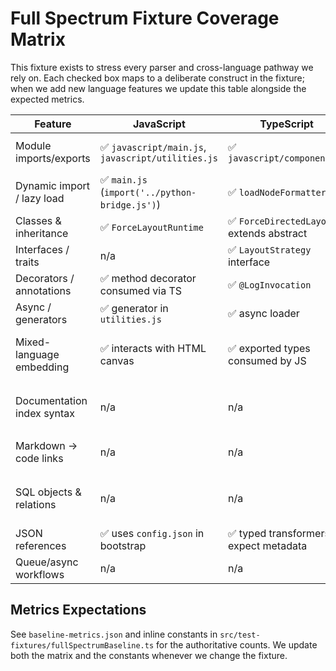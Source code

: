 # Full Spectrum Fixture Coverage Matrix

This fixture exists to stress every parser and cross-language pathway we rely on. Each checked box maps to a deliberate construct in the fixture; when we add new language features we update this table alongside the expected metrics.

| Feature | JavaScript | TypeScript | JSX | Python | PHP | HTML | CSS | Markdown | SQL | Java |
| --- | --- | --- | --- | --- | --- | --- | --- | --- | --- | --- |
| Module imports/exports | ✅ `javascript/main.js`, `javascript/utilities.js` | ✅ `javascript/component.ts` | ✅ `javascript/widget.jsx` | ✅ `python/app.py` | ✅ `php/index.php`, `services/EmailService.php` | ✅ `<script type="module">` | n/a | ✅ `docs/architecture.md` index block | n/a | ✅ `java/src/app/Main.java` |
| Dynamic import / lazy load | ✅ `main.js` (`import('../python-bridge.js')`) | ✅ `loadNodeFormatter()` | n/a | ✅ `hydrate_from_file` async iterator | n/a | n/a | n/a | n/a | n/a | n/a |
| Classes & inheritance | ✅ `ForceLayoutRuntime` | ✅ `ForceDirectedLayout` extends abstract | ✅ component function | ✅ `LayoutContext(GraphSnapshot)` | ✅ `EmailService` + trait | n/a | n/a | n/a | n/a | ✅ `Main implements GraphProcessor` |
| Interfaces / traits | n/a | ✅ `LayoutStrategy` interface | n/a | ✅ `GraphSnapshot` dataclass usage | ✅ `NotifierInterface` + trait | n/a | n/a | n/a | n/a | ✅ `GraphProcessor` interface |
| Decorators / annotations | ✅ method decorator consumed via TS | ✅ `@LogInvocation` | n/a | ✅ Flask route decorators | ✅ docblocks | n/a | n/a | n/a | n/a | n/a |
| Async / generators | ✅ generator in `utilities.js` | ✅ async loader | ✅ hooks with effects | ✅ async queue consumer + async iterator | n/a | n/a | n/a | n/a | n/a | n/a |
| Mixed-language embedding | ✅ interacts with HTML canvas | ✅ exported types consumed by JS | ✅ consumed by JS runtime | ✅ bridge to PHP + Markdown links | ✅ renders HTML via template include | ✅ inline `<script>` + `nomodule` | ✅ `@import`, keyframes, media query | ✅ index + fenced code + mermaid | n/a | n/a |
| Documentation index syntax | n/a | n/a | n/a | n/a | n/a | n/a | n/a | ✅ `docs/architecture.md`, `docs/runbook.md`, `testdata/mixed.md` | n/a | n/a |
| Markdown → code links | n/a | n/a | n/a | n/a | n/a | n/a | n/a | ✅ `F*` references, tasks/rules, `[[INDEX:...]]` | n/a | n/a |
| SQL objects & relations | n/a | n/a | n/a | n/a | n/a | n/a | n/a | n/a | ✅ tables, view, trigger | n/a |
| JSON references | ✅ uses `config.json` in bootstrap | ✅ typed transformers expect metadata | n/a | ✅ loads config path | ✅ payload references config | n/a | n/a | ✅ docs mention JSON config | n/a | n/a |
| Queue/async workflows | n/a | n/a | n/a | ✅ `async_worker.consume_queue` | n/a | n/a | n/a | n/a | n/a | n/a |

## Metrics Expectations

See `baseline-metrics.json` and inline constants in `src/test-fixtures/fullSpectrumBaseline.ts` for the authoritative counts. We update both the matrix and the constants whenever we change the fixture.
